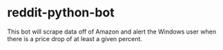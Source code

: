 # reddit-python-bot
This bot will scrape data off of Amazon and alert the Windows user when there is a price drop of at least a given percent. 
